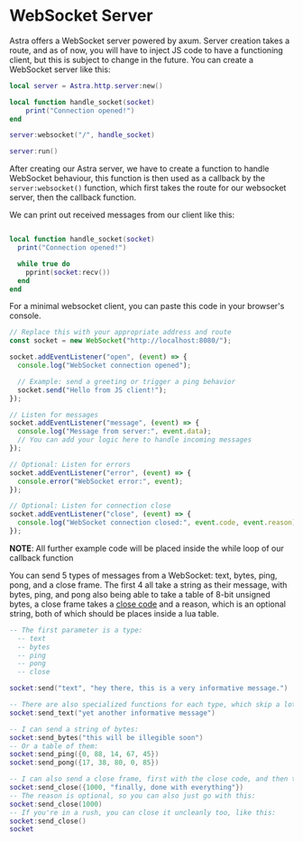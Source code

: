 # WebSocket Server

Astra offers a WebSocket server powered by axum. Server creation takes a route, and as of now, you will have to inject JS code to have a functioning client, but this is subject to change in the future. You can create a WebSocket server like this:

```lua
local server = Astra.http.server:new()

local function handle_socket(socket)
	print("Connection opened!")
end

server:websocket("/", handle_socket)

server:run()
```

After creating our Astra server, we have to create a function to handle WebSocket behaviour, this function is then used as a callback by the `server:websocket()` function, which first takes the route for our websocket server, then the callback function.

We can print out received messages from our client like this:

```lua

local function handle_socket(socket)
  print("Connection opened!")

  while true do
    pprint(socket:recv())
  end
end

```

For a minimal websocket client, you can paste this code in your browser's console.

```js
// Replace this with your appropriate address and route
const socket = new WebSocket("http://localhost:8080/");

socket.addEventListener("open", (event) => {
  console.log("WebSocket connection opened");

  // Example: send a greeting or trigger a ping behavior
  socket.send("Hello from JS client!");
});

// Listen for messages
socket.addEventListener("message", (event) => {
  console.log("Message from server:", event.data);
  // You can add your logic here to handle incoming messages
});

// Optional: Listen for errors
socket.addEventListener("error", (event) => {
  console.error("WebSocket error:", event);
});

// Optional: Listen for connection close
socket.addEventListener("close", (event) => {
  console.log("WebSocket connection closed:", event.code, event.reason);
});
```

**NOTE**: All further example code will be placed inside the while loop of our callback function

You can send 5 types of messages from a WebSocket: text, bytes, ping, pong, and a close frame. The first 4 all take a string as their message, with bytes, ping, and pong also being able to take a table of 8-bit unsigned bytes, a close frame takes a [close code](https://websocket.org/reference/websocket-api/#websocket-close-codes) and a reason, which is an optional string, both of which should be places inside a lua table.

```lua
-- The first parameter is a type:
  -- text
  -- bytes
  -- ping
  -- pong
  -- close

socket:send("text", "hey there, this is a very informative message.")

-- There are also specialized functions for each type, which skip a lot of type checking to be more direct and concise:
socket:send_text("yet another informative message")

-- I can send a string of bytes:
socket:send_bytes("this will be illegible soon")
-- Or a table of them:
socket:send_ping({0, 88, 14, 67, 45})
socket:send_pong({17, 38, 80, 0, 85})

-- I can also send a close frame, first with the close code, and then the reason:
socket:send_close({1000, "finally, done with everything"})
-- The reason is optional, so you can also just go with this:
socket:send_close(1000)
-- If you're in a rush, you can close it uncleanly too, like this:
socket:send_close()
socket
```
